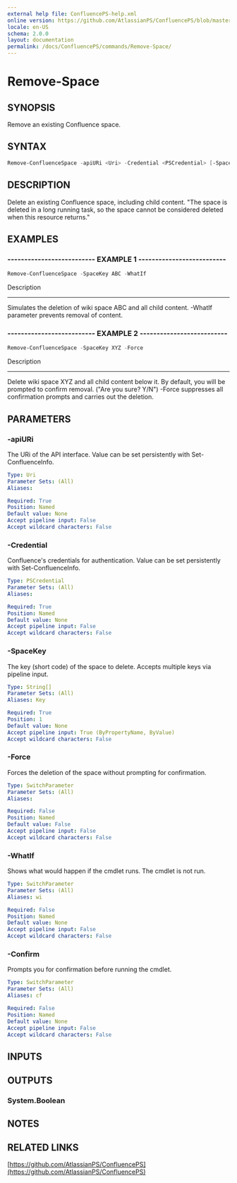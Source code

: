```yaml
---
external help file: ConfluencePS-help.xml
online version: https://github.com/AtlassianPS/ConfluencePS/blob/master/docs/commands/Remove-Space.md
locale: en-US
schema: 2.0.0
layout: documentation
permalink: /docs/ConfluencePS/commands/Remove-Space/
---
```


# Remove-Space

## SYNOPSIS
Remove an existing Confluence space.

## SYNTAX

```powershell
Remove-ConfluenceSpace -apiURi <Uri> -Credential <PSCredential> [-SpaceKey] <String[]> [-Force] [-WhatIf] [-Confirm]
```

## DESCRIPTION
Delete an existing Confluence space, including child content.
"The space is deleted in a long running task, so the space cannot be considered deleted when this resource returns."

## EXAMPLES

### -------------------------- EXAMPLE 1 --------------------------
```powershell
Remove-ConfluenceSpace -SpaceKey ABC -WhatIf
```

Description

-----------

Simulates the deletion of wiki space ABC and all child content.
-WhatIf parameter prevents removal of content.

### -------------------------- EXAMPLE 2 --------------------------
```powershell
Remove-ConfluenceSpace -SpaceKey XYZ -Force
```

Description

-----------

Delete wiki space XYZ and all child content below it.
By default, you will be prompted to confirm removal. ("Are you sure? Y/N")
-Force suppresses all confirmation prompts and carries out the deletion.

## PARAMETERS

### -apiURi
The URi of the API interface.
Value can be set persistently with Set-ConfluenceInfo.

```yaml
Type: Uri
Parameter Sets: (All)
Aliases:

Required: True
Position: Named
Default value: None
Accept pipeline input: False
Accept wildcard characters: False
```

### -Credential
Confluence's credentials for authentication.
Value can be set persistently with Set-ConfluenceInfo.

```yaml
Type: PSCredential
Parameter Sets: (All)
Aliases:

Required: True
Position: Named
Default value: None
Accept pipeline input: False
Accept wildcard characters: False
```

### -SpaceKey
The key (short code) of the space to delete.
Accepts multiple keys via pipeline input.

```yaml
Type: String[]
Parameter Sets: (All)
Aliases: Key

Required: True
Position: 1
Default value: None
Accept pipeline input: True (ByPropertyName, ByValue)
Accept wildcard characters: False
```

### -Force
Forces the deletion of the space without prompting for confirmation.

```yaml
Type: SwitchParameter
Parameter Sets: (All)
Aliases:

Required: False
Position: Named
Default value: False
Accept pipeline input: False
Accept wildcard characters: False
```

### -WhatIf
Shows what would happen if the cmdlet runs.
The cmdlet is not run.

```yaml
Type: SwitchParameter
Parameter Sets: (All)
Aliases: wi

Required: False
Position: Named
Default value: None
Accept pipeline input: False
Accept wildcard characters: False
```

### -Confirm
Prompts you for confirmation before running the cmdlet.

```yaml
Type: SwitchParameter
Parameter Sets: (All)
Aliases: cf

Required: False
Position: Named
Default value: None
Accept pipeline input: False
Accept wildcard characters: False
```

## INPUTS

## OUTPUTS

### System.Boolean

## NOTES

## RELATED LINKS

[https://github.com/AtlassianPS/ConfluencePS](https://github.com/AtlassianPS/ConfluencePS)
